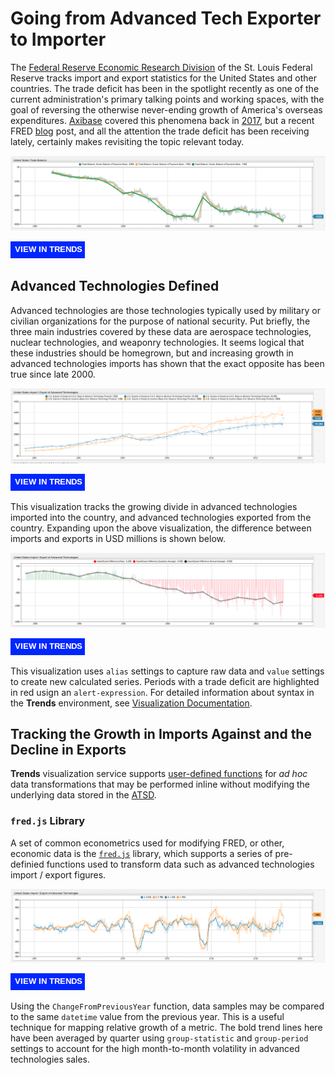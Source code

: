 # Going from Advanced Tech Exporter to Importer

The [Federal Reserve Economic Research Division](https://fred.stlouisfed.org/) of the St. Louis Federal Reserve tracks import and export statistics for the United States and other countries. The trade deficit has been in the spotlight recently as one of the current administration's primary talking points and working spaces, with the goal of reversing the otherwise never-ending growth of America's overseas expenditures. [Axibase](https://axibase.com/) covered this phenomena back in [2017](../../USInternationalTrade/README.md), but a recent FRED [blog](https://fredblog.stlouisfed.org/2018/05/the-high-tech-trade-balance/) post, and all the attention the trade deficit has been receiving lately, certainly makes revisiting the topic relevant today.

![](images/overall-trade-balance.png)

[![](images/button-new.png)](https://trends.axibase.com/966ab533#fullscreen)

## Advanced Technologies Defined

Advanced technologies are those technologies typically used by military or civilian organizations for the purpose of national security. Put briefly, the three main industries covered by these data are aerospace technologies, nuclear technologies, and weaponry technologies. It seems logical that these industries should be homegrown, but and increasing growth in advanced technologies imports has shown that the exact opposite has been true since late 2000.

![](images/tech-import-export.png)

[![](images/button-new.png)](https://trends.axibase.com/55cc64c5#fullscreen)

This visualization tracks the growing divide in advanced technologies imported into the country, and advanced technologies exported from the country. Expanding upon the above visualization, the difference between imports and exports in USD millions is shown below.

![](images/import-export-difference.png)

[![](images/button-new.png)](https://trends.axibase.com/31b5a64e#fullscreen)

This visualization uses `alias` settings to capture raw data and `value` settings to create new calculated series. Periods with a trade deficit are highlighted in red usign an `alert-expression`. For detailed information about syntax in the **Trends** environment, see [Visualization Documentation](https://axibase.com/products/axibase-time-series-database/visualization/widgets/).

## Tracking the Growth in Imports Against and the Decline in Exports

**Trends** visualization service supports [user-defined functions](../../how-to/shared/trends.md#user-defined-functions) for *ad hoc* data transformations that may be performed inline without modifying the underlying data stored in the [ATSD](https://axibase.com/products/axibase-time-series-database/).

### `fred.js` Library

A set of common econometrics used for modifying FRED, or other, economic data is the [`fred.js`](../../how-to/shared/trends.md#fred-library) library, which supports a series of pre-definied functions used to transform data such as advanced technologies import / export figures.

![](images/change-from-previous-year.png)

[![](images/button-new.png)](https://trends.axibase.com/b3acc1ea#fullscreen)

Using the `ChangeFromPreviousYear` function, data samples may be compared to the same `datetime` value from the previous year. This is a useful technique for mapping relative growth of a metric. The bold trend lines here have been averaged by quarter using `group-statistic` and `group-period` settings to account for the high month-to-month volatility in advanced technologies sales.